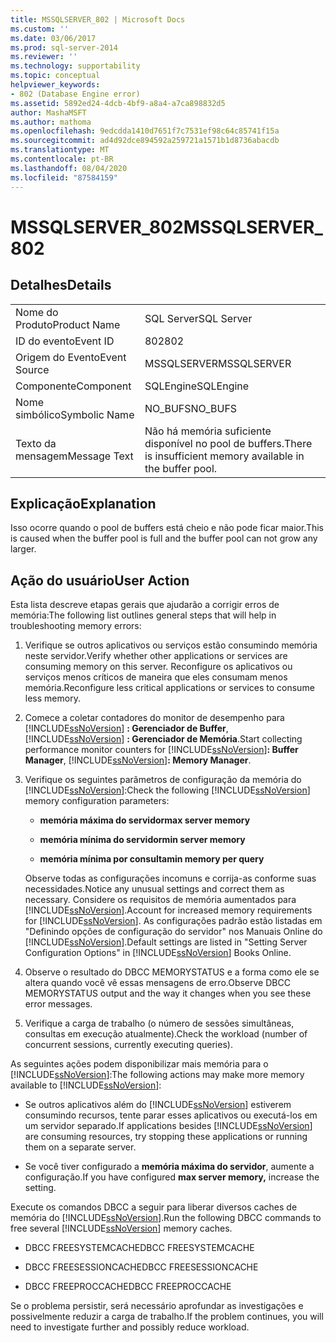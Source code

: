 ```yaml
---
title: MSSQLSERVER_802 | Microsoft Docs
ms.custom: ''
ms.date: 03/06/2017
ms.prod: sql-server-2014
ms.reviewer: ''
ms.technology: supportability
ms.topic: conceptual
helpviewer_keywords:
- 802 (Database Engine error)
ms.assetid: 5892ed24-4dcb-4bf9-a8a4-a7ca898832d5
author: MashaMSFT
ms.author: mathoma
ms.openlocfilehash: 9edcdda1410d7651f7c7531ef98c64c85741f15a
ms.sourcegitcommit: ad4d92dce894592a259721a1571b1d8736abacdb
ms.translationtype: MT
ms.contentlocale: pt-BR
ms.lasthandoff: 08/04/2020
ms.locfileid: "87584159"
---
```

# <a name="mssqlserver_802"></a><span data-ttu-id="76451-102">MSSQLSERVER_802</span><span class="sxs-lookup"><span data-stu-id="76451-102">MSSQLSERVER_802</span></span>
    
## <a name="details"></a><span data-ttu-id="76451-103">Detalhes</span><span class="sxs-lookup"><span data-stu-id="76451-103">Details</span></span>  
  
|||  
|-|-|  
|<span data-ttu-id="76451-104">Nome do Produto</span><span class="sxs-lookup"><span data-stu-id="76451-104">Product Name</span></span>|<span data-ttu-id="76451-105">SQL Server</span><span class="sxs-lookup"><span data-stu-id="76451-105">SQL Server</span></span>|  
|<span data-ttu-id="76451-106">ID do evento</span><span class="sxs-lookup"><span data-stu-id="76451-106">Event ID</span></span>|<span data-ttu-id="76451-107">802</span><span class="sxs-lookup"><span data-stu-id="76451-107">802</span></span>|  
|<span data-ttu-id="76451-108">Origem do Evento</span><span class="sxs-lookup"><span data-stu-id="76451-108">Event Source</span></span>|<span data-ttu-id="76451-109">MSSQLSERVER</span><span class="sxs-lookup"><span data-stu-id="76451-109">MSSQLSERVER</span></span>|  
|<span data-ttu-id="76451-110">Componente</span><span class="sxs-lookup"><span data-stu-id="76451-110">Component</span></span>|<span data-ttu-id="76451-111">SQLEngine</span><span class="sxs-lookup"><span data-stu-id="76451-111">SQLEngine</span></span>|  
|<span data-ttu-id="76451-112">Nome simbólico</span><span class="sxs-lookup"><span data-stu-id="76451-112">Symbolic Name</span></span>|<span data-ttu-id="76451-113">NO_BUFS</span><span class="sxs-lookup"><span data-stu-id="76451-113">NO_BUFS</span></span>|  
|<span data-ttu-id="76451-114">Texto da mensagem</span><span class="sxs-lookup"><span data-stu-id="76451-114">Message Text</span></span>|<span data-ttu-id="76451-115">Não há memória suficiente disponível no pool de buffers.</span><span class="sxs-lookup"><span data-stu-id="76451-115">There is insufficient memory available in the buffer pool.</span></span>|  
  
## <a name="explanation"></a><span data-ttu-id="76451-116">Explicação</span><span class="sxs-lookup"><span data-stu-id="76451-116">Explanation</span></span>  
 <span data-ttu-id="76451-117">Isso ocorre quando o pool de buffers está cheio e não pode ficar maior.</span><span class="sxs-lookup"><span data-stu-id="76451-117">This is caused when the buffer pool is full and the buffer pool can not grow any larger.</span></span>  
  
## <a name="user-action"></a><span data-ttu-id="76451-118">Ação do usuário</span><span class="sxs-lookup"><span data-stu-id="76451-118">User Action</span></span>  
 <span data-ttu-id="76451-119">Esta lista descreve etapas gerais que ajudarão a corrigir erros de memória:</span><span class="sxs-lookup"><span data-stu-id="76451-119">The following list outlines general steps that will help in troubleshooting memory errors:</span></span>  
  
1.  <span data-ttu-id="76451-120">Verifique se outros aplicativos ou serviços estão consumindo memória neste servidor.</span><span class="sxs-lookup"><span data-stu-id="76451-120">Verify whether other applications or services are consuming memory on this server.</span></span> <span data-ttu-id="76451-121">Reconfigure os aplicativos ou serviços menos críticos de maneira que eles consumam menos memória.</span><span class="sxs-lookup"><span data-stu-id="76451-121">Reconfigure less critical applications or services to consume less memory.</span></span>  
  
2.  <span data-ttu-id="76451-122">Comece a coletar contadores do monitor de desempenho para [!INCLUDE[ssNoVersion](../../includes/ssnoversion-md.md)] **: Gerenciador de Buffer**, [!INCLUDE[ssNoVersion](../../includes/ssnoversion-md.md)] **: Gerenciador de Memória**.</span><span class="sxs-lookup"><span data-stu-id="76451-122">Start collecting performance monitor counters for [!INCLUDE[ssNoVersion](../../includes/ssnoversion-md.md)]**: Buffer Manager**, [!INCLUDE[ssNoVersion](../../includes/ssnoversion-md.md)]**: Memory Manager**.</span></span>  
  
3.  <span data-ttu-id="76451-123">Verifique os seguintes parâmetros de configuração da memória do [!INCLUDE[ssNoVersion](../../includes/ssnoversion-md.md)]:</span><span class="sxs-lookup"><span data-stu-id="76451-123">Check the following [!INCLUDE[ssNoVersion](../../includes/ssnoversion-md.md)] memory configuration parameters:</span></span>  
  
    -   <span data-ttu-id="76451-124">**memória máxima do servidor**</span><span class="sxs-lookup"><span data-stu-id="76451-124">**max server memory**</span></span>  
  
    -   <span data-ttu-id="76451-125">**memória mínima do servidor**</span><span class="sxs-lookup"><span data-stu-id="76451-125">**min server memory**</span></span>  
  
    -   <span data-ttu-id="76451-126">**memória mínima por consulta**</span><span class="sxs-lookup"><span data-stu-id="76451-126">**min memory per query**</span></span>  
  
     <span data-ttu-id="76451-127">Observe todas as configurações incomuns e corrija-as conforme suas necessidades.</span><span class="sxs-lookup"><span data-stu-id="76451-127">Notice any unusual settings and correct them as necessary.</span></span> <span data-ttu-id="76451-128">Considere os requisitos de memória aumentados para [!INCLUDE[ssNoVersion](../../includes/ssnoversion-md.md)].</span><span class="sxs-lookup"><span data-stu-id="76451-128">Account for increased memory requirements for [!INCLUDE[ssNoVersion](../../includes/ssnoversion-md.md)].</span></span> <span data-ttu-id="76451-129">As configurações padrão estão listadas em "Definindo opções de configuração do servidor" nos Manuais Online do [!INCLUDE[ssNoVersion](../../includes/ssnoversion-md.md)].</span><span class="sxs-lookup"><span data-stu-id="76451-129">Default settings are listed in "Setting Server Configuration Options" in [!INCLUDE[ssNoVersion](../../includes/ssnoversion-md.md)] Books Online.</span></span>  
  
4.  <span data-ttu-id="76451-130">Observe o resultado do DBCC MEMORYSTATUS e a forma como ele se altera quando você vê essas mensagens de erro.</span><span class="sxs-lookup"><span data-stu-id="76451-130">Observe DBCC MEMORYSTATUS output and the way it changes when you see these error messages.</span></span>  
  
5.  <span data-ttu-id="76451-131">Verifique a carga de trabalho (o número de sessões simultâneas, consultas em execução atualmente).</span><span class="sxs-lookup"><span data-stu-id="76451-131">Check the workload (number of concurrent sessions, currently executing queries).</span></span>  
  
 <span data-ttu-id="76451-132">As seguintes ações podem disponibilizar mais memória para o [!INCLUDE[ssNoVersion](../../includes/ssnoversion-md.md)]:</span><span class="sxs-lookup"><span data-stu-id="76451-132">The following actions may make more memory available to [!INCLUDE[ssNoVersion](../../includes/ssnoversion-md.md)]:</span></span>  
  
-   <span data-ttu-id="76451-133">Se outros aplicativos além do [!INCLUDE[ssNoVersion](../../includes/ssnoversion-md.md)] estiverem consumindo recursos, tente parar esses aplicativos ou executá-los em um servidor separado.</span><span class="sxs-lookup"><span data-stu-id="76451-133">If applications besides [!INCLUDE[ssNoVersion](../../includes/ssnoversion-md.md)] are consuming resources, try stopping these applications or running them on a separate server.</span></span>  
  
-   <span data-ttu-id="76451-134">Se você tiver configurado a **memória máxima do servidor**, aumente a configuração.</span><span class="sxs-lookup"><span data-stu-id="76451-134">If you have configured **max server memory,** increase the setting.</span></span>  
  
 <span data-ttu-id="76451-135">Execute os comandos DBCC a seguir para liberar diversos caches de memória do [!INCLUDE[ssNoVersion](../../includes/ssnoversion-md.md)].</span><span class="sxs-lookup"><span data-stu-id="76451-135">Run the following DBCC commands to free several [!INCLUDE[ssNoVersion](../../includes/ssnoversion-md.md)] memory caches.</span></span>  
  
-   <span data-ttu-id="76451-136">DBCC FREESYSTEMCACHE</span><span class="sxs-lookup"><span data-stu-id="76451-136">DBCC FREESYSTEMCACHE</span></span>  
  
-   <span data-ttu-id="76451-137">DBCC FREESESSIONCACHE</span><span class="sxs-lookup"><span data-stu-id="76451-137">DBCC FREESESSIONCACHE</span></span>  
  
-   <span data-ttu-id="76451-138">DBCC FREEPROCCACHE</span><span class="sxs-lookup"><span data-stu-id="76451-138">DBCC FREEPROCCACHE</span></span>  
  
 <span data-ttu-id="76451-139">Se o problema persistir, será necessário aprofundar as investigações e possivelmente reduzir a carga de trabalho.</span><span class="sxs-lookup"><span data-stu-id="76451-139">If the problem continues, you will need to investigate further and possibly reduce workload.</span></span>  
  
  
